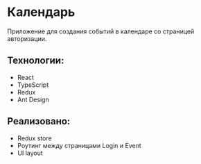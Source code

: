 # Календарь

Приложение для создания событий в календаре со страницей авторизации.

## Технологии:

- React
- TypeScript
- Redux
- Ant Design

## Реализовано:

- Redux store
- Роутинг между страницами Login и Event
- UI layout
